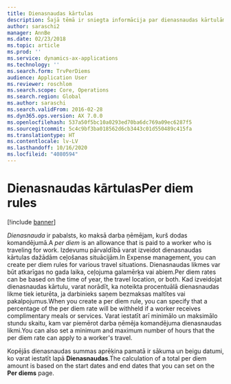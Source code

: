 ```yaml
---
title: Dienasnaudas kārtulas
description: Šajā tēmā ir sniegta informācija par dienasnaudas kārtulām.
author: saraschi2
manager: AnnBe
ms.date: 02/23/2018
ms.topic: article
ms.prod: ''
ms.service: dynamics-ax-applications
ms.technology: ''
ms.search.form: TrvPerDiems
audience: Application User
ms.reviewer: roschlom
ms.search.scope: Core, Operations
ms.search.region: Global
ms.author: saraschi
ms.search.validFrom: 2016-02-28
ms.dyn365.ops.version: AX 7.0.0
ms.openlocfilehash: 537a50f5bc10a0293ed70ba6dc769a09ec6287f5
ms.sourcegitcommit: 5c4c9bf3ba018562d6cb3443c01d550489c415fa
ms.translationtype: HT
ms.contentlocale: lv-LV
ms.lasthandoff: 10/16/2020
ms.locfileid: "4080594"
---
```

# <a name="per-diem-rules"></a><span data-ttu-id="fd065-103">Dienasnaudas kārtulas</span><span class="sxs-lookup"><span data-stu-id="fd065-103">Per diem rules</span></span>

[!include [banner](../includes/banner.md)]

<span data-ttu-id="fd065-104">*Dienasnauda* ir pabalsts, ko maksā darba ņēmējam, kurš dodas komandējumā.</span><span class="sxs-lookup"><span data-stu-id="fd065-104">A *per diem* is an allowance that is paid to a worker who is traveling for work.</span></span> <span data-ttu-id="fd065-105">Izdevumu pārvaldībā varat izveidot dienasnaudas kārtulas dažādām ceļošanas situācijām.</span><span class="sxs-lookup"><span data-stu-id="fd065-105">In Expense management, you can create per diem rules for various travel situations.</span></span> <span data-ttu-id="fd065-106">Dienasnaudas likmes var būt atkarīgas no gada laika, ceļojuma galamērķa vai abiem.</span><span class="sxs-lookup"><span data-stu-id="fd065-106">Per diem rates can be based on the time of year, the travel location, or both.</span></span> <span data-ttu-id="fd065-107">Kad izveidojat dienasnaudas kārtulu, varat norādīt, ka noteikta procentuālā dienasnaudas likme tiek ieturēta, ja darbinieks saņem bezmaksas maltītes vai pakalpojumus.</span><span class="sxs-lookup"><span data-stu-id="fd065-107">When you create a per diem rule, you can specify that a percentage of the per diem rate will be withheld if a worker receives complimentary meals or services.</span></span> <span data-ttu-id="fd065-108">Varat iestatīt arī minimālo un maksimālo stundu skaitu, kam var piemērot darba ņēmēja komandējuma dienasnaudas likmi.</span><span class="sxs-lookup"><span data-stu-id="fd065-108">You can also set a minimum and maximum number of hours that the per diem rate can apply to a worker's travel.</span></span>

<span data-ttu-id="fd065-109">Kopējās dienasnaudas summas aprēķina pamatā ir sākuma un beigu datumi, ko varat iestatīt lapā **Dienasnaudas**.</span><span class="sxs-lookup"><span data-stu-id="fd065-109">The calculation of a total per diem amount is based on the start dates and end dates that you can set on the **Per diems** page.</span></span>
